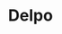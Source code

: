 ---
title: Delpo
date: 
draft: false

# descripcion
description : Aros de plata 925 y ópalo

materials: Plata 925

color: Plateado y ópalo

dimensions: 1cm

code: 01-04-0641

type: "Aros"

categories: []

price: $2.610,00

# Images
# first image will be shown in the product page
images:
  # - image: "images/path_to_image"
  # La ubicacion de las imagenes es imagenes/Aros/Aros.Piedras/01-04-0641-delpo
  - image: "./images/aros/piedras/01-04-0641_a.JPG"
  - image: "./images/aros/piedras/01-04-0641_b.JPG"
---